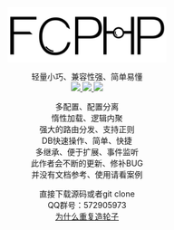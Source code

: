 <p align="center">
    <img src="logo.png" width="280" alt="FCPHP" align="center" />
</p>
<p align="center">
     轻量小巧、兼容性强、简单易懂<br />
	<a href="">
	    <img src="https://img.shields.io/badge/license-Apache-blue" />
	</a>
	<a href="">
	    <img src="https://img.shields.io/badge/fcphp-v6.0.0-red" />
	</a>
	<a href="">
	    <img src="https://img.shields.io/badge/php->%3D%207.0.0-brightgreen" />
	</a>
</p>
<p align="center">
多配置、配置分离<br />
惰性加载、逻辑内聚<br />
强大的路由分发、支持正则<br />
DB快速操作、简单、快捷<br />
多继承、便于扩展、事件监听<br />
此作者会不断的更新、修补BUG<br />
并没有文档参考、使用请看案例<br />
</p>
<p align="center">
直接下载源码或者git clone
<br />QQ群号：572905973<br />
<a href="https://gitee.com/lovefc/fcphp6/wikis/为什么重复造轮子">为什么重复造轮子</a>
</p>





